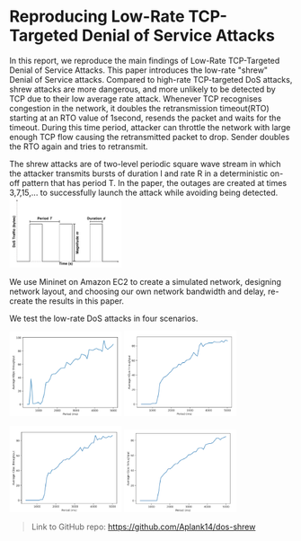 
# Reproducing Low-Rate TCP-Targeted Denial of Service Attacks

 In this report, we reproduce the main findings of Low-Rate TCP-Targeted Denial of Service Attacks. This paper introduces the low-rate "shrew" Denial of Service attacks. Compared to high-rate TCP-targeted DoS attacks, shrew attacks are more dangerous, and more unlikely to be detected by TCP due to their low average rate attack. Whenever TCP recognises congestion in the network, it doubles the retransmission timeout(RTO) starting at an RTO value of 1second, resends the packet and waits for the timeout. During this time period, attacker can throttle the network with large enough TCP flow causing the retransmitted packet to drop. Sender doubles the RTO again and tries to retransmit. 

 The shrew attacks are of two-level periodic square wave stream in which the attacker transmits bursts of duration l and rate R in a deterministic on-off pattern that has period T. In the paper, the outages are created at times 3,7,15,... to successfully launch the attack while avoiding being detected.
 <img src="sqaure_wave.png" alt="drawing" width="200"/>
 
 We use Mininet on Amazon EC2 to create a simulated network, designing network layout, and choosing our own network bandwidth and delay, re-create the results in this paper.

 We test the low-rate DoS attacks in four scenarios.

<p float="left">
<img src="testA.png" alt="drawing" width="200"/>
<img src="testB.png" alt="drawing" width="200"/>
</p>
<p float="left">
<img src="testC.png" alt="drawing" width="200"/>
<img src="testD.png" alt="drawing" width="200"/>
</p>

> Link to GitHub repo: 
> https://github.com/Aplank14/dos-shrew
> 
